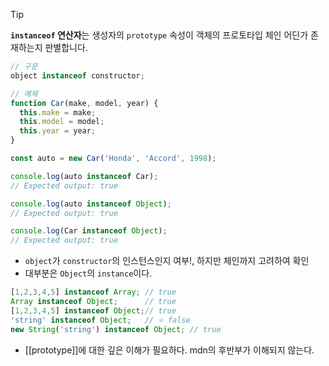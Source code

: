 > [!tip]
> **`instanceof` 연산자**는 생성자의 `prototype` 속성이 
> 객체의 프로토타입 체인 어딘가 존재하는지 판별합니다.

```javascript
// 구문
object instanceof constructor;

// 예제
function Car(make, model, year) {
  this.make = make;
  this.model = model;
  this.year = year;
}

const auto = new Car('Honda', 'Accord', 1998);

console.log(auto instanceof Car);
// Expected output: true

console.log(auto instanceof Object);
// Expected output: true

console.log(Car instanceof Object);
// Expected output: true
```

- `object`가 `constructor`의 인스턴스인지 여부!, 하지만 체인까지 고려하여 확인
- 대부분은 `Object`의 `instance`이다.
```javascript
[1,2,3,4,5] instanceof Array; // true
Array instanceof Object;      // true
[1,2,3,4,5] instanceof Object;// true
'string' instanceof Object;   // ⭐️ false
new String('string') instanceof Object; // true
```
- [[prototype]]에 대한 깊은 이해가 필요하다. mdn의 후반부가 이해되지 않는다.